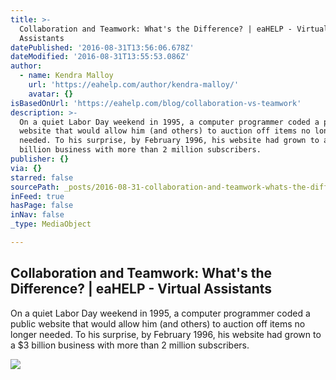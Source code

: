 ```yaml
---
title: >-
  Collaboration and Teamwork: What's the Difference? | eaHELP - Virtual
  Assistants
datePublished: '2016-08-31T13:56:06.678Z'
dateModified: '2016-08-31T13:55:53.086Z'
author:
  - name: Kendra Malloy
    url: 'https://eahelp.com/author/kendra-malloy/'
    avatar: {}
isBasedOnUrl: 'https://eahelp.com/blog/collaboration-vs-teamwork'
description: >-
  On a quiet Labor Day weekend in 1995, a computer programmer coded a public
  website that would allow him (and others) to auction off items no longer
  needed. To his surprise, by February 1996, his website had grown to a $3
  billion business with more than 2 million subscribers.
publisher: {}
via: {}
starred: false
sourcePath: _posts/2016-08-31-collaboration-and-teamwork-whats-the-difference-or-eahelp.md
inFeed: true
hasPage: false
inNav: false
_type: MediaObject

---
```

<article style=""><h1>Collaboration and Teamwork: What's the Difference? | eaHELP - Virtual Assistants</h1><p>On a quiet Labor Day weekend in 1995, a computer programmer coded a public website that would allow him (and others) to auction off items no longer needed. To his surprise, by February 1996, his website had grown to a $3 billion business with more than 2 million subscribers.</p><img src="https://eahelp.com/wp-content/uploads/2016/03/collaboration-and-teamwork-whats-the-difference.jpg" /></article>